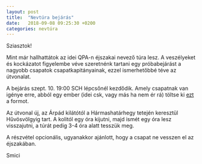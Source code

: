 ```yaml
---
layout: post
title:  "Nevtúra bejárás"
date:   2018-09-08 09:25:30 +0200
categories: nevtúra
---
```

Sziasztok!

Mint már hallhattátok az idei QPA-n éjszakai nevező túra lesz. A veszélyeket és kockázatot figyelembe véve szeretnénk tartani egy próbabejárást a nagyobb csapatok csapatkapitányainak, ezzel ismerhetőbbé téve az útvonalat.

A bejárás szept. 10. 19:00 SCH lépcsőnél kezdődik.
Amely csapatnak van igénye erre, abból egy ember (idei csk, vagy más ha nem ér rá) töltse ki [ezt][link] a formot.

Az útvonal új, az Árpád kilátótól a Hármashatárhegy tetején keresztül Hűvösvölgyig tart. A kolitól egy óra kijutni, majd ismét egy óra lesz visszajutni, a túrát pedig 3-4 óra alatt tesszük meg.

A részvétel opcionális, ugyanakkor ajánlott, hogy a csapat ne vesszen el az éjszakában.

Smici

[link]: https://docs.google.com/forms/d/1pUx5HusCw6HV_HjtogeliZQmSf5XzeRSawdDrpIc7PU/viewform?edit_requested=true
